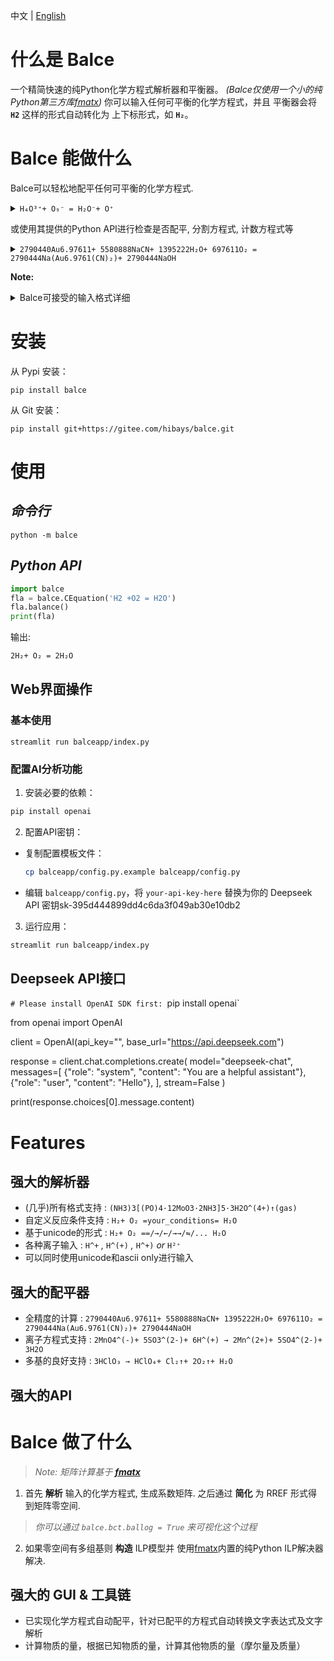 中文 | [English](README.md)

# 什么是 Balce

一个精简快速的纯Python化学方程式解析器和平衡器。
*(Balce仅使用一个小的纯Python第三方库[fmatx](https://github.com/hibays/fmatx))*
你可以输入任何可平衡的化学方程式，并且
平衡器会将 **`H2`** 这样的形式自动转化为
上下标形式，如 **`H₂`**。

# Balce 能做什么

Balce可以轻松地配平任何可平衡的化学方程式.

<details><summary><code>H₄O³⁺+ O₉⁻ = H₂O⁻+ O⁺</code></summary>

```ShellSession
web模式运行
streamlit run balceapp/index.py

$ python -m balce
Balce v1.2.0
* info = False
* form = uni

Inp[1]: H₄O³⁺+ O₉⁻ = H₂O⁻+ O⁺
Oup[1]: 5H₄O³⁺+ 3O₉⁻ = 10H₂O⁻+ 22O⁺
```

</details>

或使用其提供的Python API进行检查是否配平, 分割方程式, 计数方程式等

<details><summary><code>2790440Au6.97611+ 5580888NaCN+ 1395222H₂O+ 697611O₂ = 2790444Na(Au6.9761(CN)₂)+ 2790444NaOH</code></summary>

```ShellSession
$ python
>>> import balce
>>> balce.CEquation('2790440Au6.97611+ 5580888NaCN+ 1395222H₂O+ 697611O₂ = 2790444Na(Au6.9761(CN)₂)+ 2790444NaOH').check()
True
>>> balce.CEquation('H2+O2=H2O').count()
({'H': 2, 'e': 0, 'O': 2}, {'H': 2, 'O': 1, 'e': 0})
>>>
>>> balce.CEquation('H2+O2=H2O').split()
('H₂+O₂', '=', 'H₂O')
>>> balce.CEquation('H2+O2=H2O').split(to_mal=True)
(['H₂', 'O₂'], '=', ['H₂O'])
>>>
```

</details>

**Note:**

<details><summary>Balce可接受的输入格式详细</summary>

化学方程式的格式与化学课本里的基本相同，详细描述如下：

* 化学方程式由左右两个表达式组成，中间用至少1个等号=、中间带反应条件的2个等号、右箭头→或双向箭头⇋⇌↔⇄⇆⇔隔开
* 如：Mg+O2=△=MgO2，Mg+O2==MgO2, Mg+O2→MgO2
* 表达式由若干部分组成，每部分由整数或空串与化学式组成，部分之间用加号+连接
* 如：2Mg+O2，MgO2
* 化学式由若干部分构成，每部分顺次由项、系数、价数和0至1个上下箭头↑↓构成，部分之间直接连接
* 项是元素或以左右圆括号()或左右方括号[]括起来的或用间隔号·连接的化学式，如[Ru(C10H8N2)3]Cl2·6H2O
* 系数可以是一个整数，小数，unicode下标或空串
* 价数可用以下两种形式描述：
  1. 异或符^或两个连续星号**与左右圆括号()括起来的整数、小数或空串与1个正负号+-的组合的组合
  2. Unicode上标
* 如：MgO3.99, MgO₂；SO4.5²⁻, SO₄**(3.2-), SO₄²⁻, OH⁻, OH^(-)↑；Ca(OH)2, H(SO₄)₂⡀₉⁴⁻↓

</details>

# 安装

从 Pypi 安装：

`pip install balce`

从 Git 安装：

`pip install git+https://gitee.com/hibays/balce.git`

# 使用

## *命令行*

`python -m balce`

## *Python API*

```python
import balce
fla = balce.CEquation('H2 +O2 = H2O')
fla.balance()
print(fla)
```

输出:

```latex
2H₂+ O₂ = 2H₂O
```

## Web界面操作

### 基本使用
`streamlit run balceapp/index.py`

### 配置AI分析功能
1. 安装必要的依赖：
```bash
pip install openai
```

2. 配置API密钥：
- 复制配置模板文件：
  ```bash
  cp balceapp/config.py.example balceapp/config.py
  ```
- 编辑 `balceapp/config.py`，将 `your-api-key-here` 替换为你的 Deepseek API 密钥sk-395d444899dd4c6da3f049ab30e10db2

3. 运行应用：
```bash
streamlit run balceapp/index.py
```

## Deepseek API接口

`# Please install OpenAI SDK first: `pip install openai`

from openai import OpenAI

client = OpenAI(api_key="<DeepSeek API Key>", base_url="https://api.deepseek.com")

response = client.chat.completions.create(
    model="deepseek-chat",
    messages=[
        {"role": "system", "content": "You are a helpful assistant"},
        {"role": "user", "content": "Hello"},
    ],
    stream=False
)

print(response.choices[0].message.content)

# Features

## 强大的解析器

* (几乎)所有格式支持 : `(NH3)3[(PO)4·12MoO3·2NH3]5·3H2O^(4+)↑(gas)`
* 自定义反应条件支持 : `H₂+ O₂ =your_conditions= H₂O`
* 基于unicode的形式 : `H₂+ O₂ ==/→/←/→→/⇋/... H₂O`
* 各种离子输入 : `H^+` *,* `H^(+)` *,* `H^+)` *or* `H²⁺`
* 可以同时使用unicode和ascii only进行输入

## 强大的配平器

* 全精度的计算 : `2790440Au6.97611+ 5580888NaCN+ 1395222H₂O+ 697611O₂ = 2790444Na(Au6.9761(CN)₂)+ 2790444NaOH`
* 离子方程式支持 : `2MnO4^(-)+ 5SO3^(2-)+ 6H^(+) → 2Mn^(2+)+ 5SO4^(2-)+ 3H2O`
* 多基的良好支持 : `3HClO₃ → HClO₄+ Cl₂↑+ 2O₂↑+ H₂O`

## 强大的API

# Balce 做了什么

> *Note: 矩阵计算基于 **[fmatx](https://github.com/hibays/fmatx)***

1. 首先 **解析** 输入的化学方程式,
   生成系数矩阵. 之后通过 **简化** 为 RREF
   形式得到矩阵零空间.

> *你可以通过 `balce.bct.ballog = True` 来可视化这个过程*

2. 如果零空间有多组基则 **构造** ILP模型并
   使用[fmatx](fmatx)内置的纯Python ILP解决器解决.

## 强大的 GUI & 工具链

- 已实现化学方程式自动配平，针对已配平的方程式自动转换文字表达式及文字解析
- 计算物质的量，根据已知物质的量，计算其他物质的量（摩尔量及质量）


